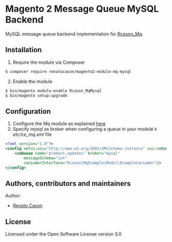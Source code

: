 # Magento 2 Message Queue MySQL Backend
MySQL message queue backend implementation for [Rcason_Mq](https://github.com/renatocason/magento2-module-mq).

## Installation
1. Require the module via Composer
```bash
$ composer require renatocason/magento2-module-mq-mysql
```

2. Enable the module
```bash
$ bin/magento module:enable Rcason_MqMysql
$ bin/magento setup:upgrade
```

## Configuration
1. Configure the Mq module as explained [here](https://github.com/renatocason/magento2-module-mq)
2. Specify _mysql_ as broker when configuring a queue in your module's _etc/ce_mq.xml_ file
```xml
<?xml version="1.0"?>
<config xmlns:xsi="http://www.w3.org/2001/XMLSchema-instance" xsi:noNamespaceSchemaLocation="urn:magento:module:Rcason_Mq:etc/ce_mq.xsd">
    <ceQueue name="product.updates" broker="mysql"
        messageSchema="int"
        consumerInterface="Rcason\MqExample\Model\ExampleConsumer"/>
</config>
```

## Authors, contributors and maintainers

Author:
- [Renato Cason](https://github.com/renatocason)

## License
Licensed under the Open Software License version 3.0
